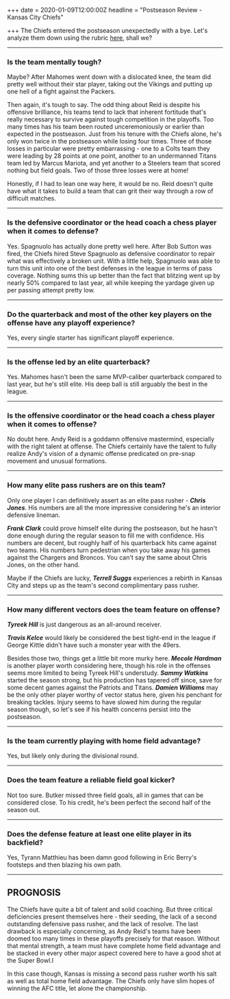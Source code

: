 +++
date = 2020-01-09T12:00:00Z
headline = "Postseason Review - Kansas City Chiefs"

+++
The Chiefs entered the postseason unexpectedly with a bye. Let's analyze them down using the rubric [here](https://owlpicks.com/posts/postseason-review-team-assessment-rubric/ "Rubric"), shall we?

***

### Is the team mentally tough?

Maybe? After Mahomes went down with a dislocated knee, the team did pretty well without their star player, taking out the Vikings and putting up one hell of a fight against the Packers.

Then again, it's tough to say. The odd thing about Reid is despite his offensive brilliance, his teams tend to lack that inherent fortitude that's really necessary to survive against tough competition in the playoffs. Too many times has his team been routed unceremoniously or earlier than expected in the postseason. Just from his tenure with the Chiefs alone, he's only won twice in the postseason while losing four times. Three of those losses in particular were pretty embarrassing - one to a Colts team they were leading by 28 points at one point, another to an undermanned Titans team led by Marcus Mariota, and yet another to a Steelers team that scored nothing but field goals. Two of those three losses were at home!

Honestly, if I had to lean one way here, it would be no. Reid doesn't quite have what it takes to build a team that can grit their way through a row of difficult matches.

***

### Is the defensive coordinator or the head coach a chess player when it comes to defense?

Yes. Spagnuolo has actually done pretty well here. After Bob Sutton was fired, the Chiefs hired Steve Spagnuolo as defensive coordinator to repair what was effectively a broken unit. With a little help, Spagnuolo was able to turn this unit into one of the best defenses in the league in terms of pass coverage. Nothing sums this up better than the fact that blitzing went up by nearly 50% compared to last year, all while keeping the yardage given up per passing attempt pretty low.  

***

### Do the quarterback and most of the other key players on the offense have any playoff experience?

Yes, every single starter has significant playoff experience.

***

### Is the offense led by an elite quarterback?

Yes. Mahomes hasn't been the same MVP-caliber quarterback compared to last year, but he's still elite. His deep ball is still arguably the best in the league.

***

### Is the offensive coordinator or the head coach a chess player when it comes to offense?

No doubt here. Andy Reid is a goddamn offensive mastermind, especially with the right talent at offense. The Chiefs certainly have the talent to fully realize Andy's vision of a dynamic offense predicated on pre-snap movement and unusual formations.

***

### How many elite pass rushers are on this team?

Only one player I can definitively assert as an elite pass rusher - **_Chris Jones_**. His numbers are all the more impressive considering he's an interior defensive lineman.

**_Frank Clark_** could prove himself elite during the postseason, but he hasn't done enough during the regular season to fill me with confidence. His numbers are decent, but roughly half of his quarterback hits came against two teams. His numbers turn pedestrian when you take away his games against the Chargers and Broncos. You can't say the same about Chris Jones, on the other hand.

Maybe if the Chiefs are lucky, **_Terrell Suggs_** experiences a rebirth in Kansas City and steps up as the team's second complimentary pass rusher.

***

### How many different vectors does the team feature on offense?

**_Tyreek Hill_** is just dangerous as an all-around receiver.

**_Travis Kelce_** would likely be considered the best tight-end in the league if George Kittle didn't have such a monster year with the 49ers.

Besides those two, things get a little bit more murky here. **_Mecole Hardman_** is another player worth considering here, though his role in the offenses seems more limited to being Tyreek Hill's understudy. **_Sammy Watkins_** started the season strong, but his production has tapered off since, save for some decent games against the Patriots and Titans. **_Damien Williams_** may be the only other player worthy of vector status here, given his penchant for breaking tackles. Injury seems to have slowed him during the regular season though, so let's see if his health concerns persist into the postseason.

***

### Is the team currently playing with home field advantage?

Yes, but likely only during the divisional round.

***

### Does the team feature a reliable field goal kicker?

Not too sure. Butker missed three field goals, all in games that can be considered close. To his credit, he's been perfect the second half of the season out. 

***

### Does the defense feature at least one elite player in its backfield?

Yes, Tyrann Matthieu has been damn good following in Eric Berry's footsteps and then blazing his own path.

***

## PROGNOSIS

The Chiefs have quite a bit of talent and solid coaching. But three critical deficiencies present themselves here - their seeding, the lack of a second outstanding defensive pass rusher, and the lack of resolve. The last drawback is especially concerning, as Andy Reid's teams have been doomed too many times in these playoffs precisely for that reason. Without that mental strength, a team must have complete home field advantage and be stacked in every other major aspect covered here to have a good shot at the Super Bowl.I

In this case though, Kansas is missing a second pass rusher worth his salt as well as total home field advantage. The Chiefs only have slim hopes of winning the AFC title, let alone the championship.